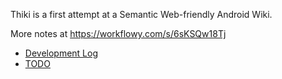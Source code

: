 Thiki is a first attempt at a Semantic Web-friendly Android Wiki.

More notes at https://workflowy.com/s/6sKSQw18Tj

* [Development Log](devlog.md)
* [TODO](todo.md)

